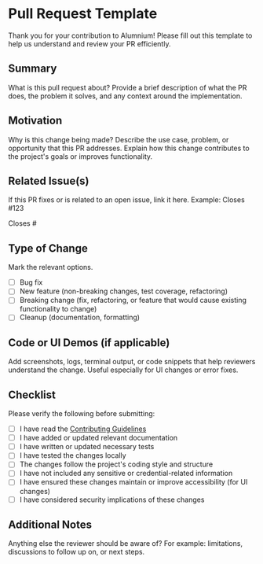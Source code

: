 # Pull Request Template

Thank you for your contribution to Alumnium!
Please fill out this template to help us understand and review your PR efficiently.

## Summary
What is this pull request about?
Provide a brief description of what the PR does, the problem it solves, and any context around the implementation.

## Motivation
Why is this change being made?
Describe the use case, problem, or opportunity that this PR addresses.
Explain how this change contributes to the project's goals or improves functionality.

## Related Issue(s)
If this PR fixes or is related to an open issue, link it here.
Example: Closes #123

Closes #

## Type of Change
Mark the relevant options.

- [ ] Bug fix  
- [ ] New feature (non-breaking changes, test coverage, refactoring)
- [ ] Breaking change (fix, refactoring, or feature that would cause existing functionality to change)
- [ ] Cleanup (documentation, formatting)

## Code or UI Demos (if applicable)
Add screenshots, logs, terminal output, or code snippets that help reviewers understand the change.
Useful especially for UI changes or error fixes.

## Checklist
Please verify the following before submitting:

- [ ] I have read the [Contributing Guidelines](https://github.com/alumnium-hq/alumnium/blob/main/CONTRIBUTING.md)
- [ ] I have added or updated relevant documentation
- [ ] I have written or updated necessary tests
- [ ] I have tested the changes locally
- [ ] The changes follow the project's coding style and structure
- [ ] I have not included any sensitive or credential-related information
- [ ] I have ensured these changes maintain or improve accessibility (for UI changes)
- [ ] I have considered security implications of these changes

## Additional Notes
Anything else the reviewer should be aware of?
For example: limitations, discussions to follow up on, or next steps.
